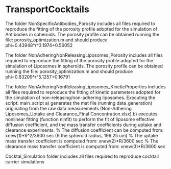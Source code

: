 # TransportCocktails
The folder NonSpecificAntibodies_Porosity includes all files required to reproduce the fitting of the porosity profile adopted for the simulation 
of Antibodies in spheroids. 
The porosity profile can be obtained running the file: porosity_optimization.m and should produce 
phi=0.43948*r^3.1974+0.56052

The folder NonAdheringNonReleasingLiposomes_Porosity includes all files required to reproduce the fitting of the porosity profile adopted for the simulation 
of Liposomes in spheroids. 
The porosity profile can be obtained running the file: porosity_optimization.m and should produce 
phi=0.83209*r^5.1257+0.16791

The folder NonAdheringNonReleasingLiposomes_KineticProperties includes all files required to reproduce the fitting of kinetic parameters adopted for the simulation of non-releasing/non-adhering liposomes. 
Executing the script: main_script
a) generates the mat file (running data_generation) originating from the raw data measurements (Non-Adhering Liposomes_Uptake and Clearance_Final Concentration.xlsx)
b) executes nonlinear fitting (function nlnfit) to perform the fit of liposome effective diffusion coefficient, and the mass transfer coefficients during uptake and clearance experiments.
% The diffusion coefficient can be computed from: xnew(1)*R^2/3600 sec  (R the spheroid radius, 196.25 um)
% The uptake mass transfer coefficient is computed from: xnew(2)*R/3600 sec
% The clearance mass transfer coefficient is computed from: xnew(3)*R/3600 sec

Cocktal_Simulation folder includes all files required to reproduce cocktail carrier simulations 
